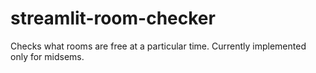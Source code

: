 # streamlit-room-checker
Checks what rooms are free at a particular time. Currently implemented only for midsems.
